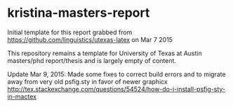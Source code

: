 # kristina-masters-report

Initial template for this report grabbed from https://github.com/linguistics/utexas-latex on Mar 7 2015

This repository remains a template for University of Texas at Austin masters/phd report/thesis
and is largely empty of content.

Update Mar 9, 2015:
Made some fixes to correct build errors
and to migrate away from very old psfig.sty in favor of newer graphicx
    http://tex.stackexchange.com/questions/54524/how-do-i-install-psfig-sty-in-mactex
